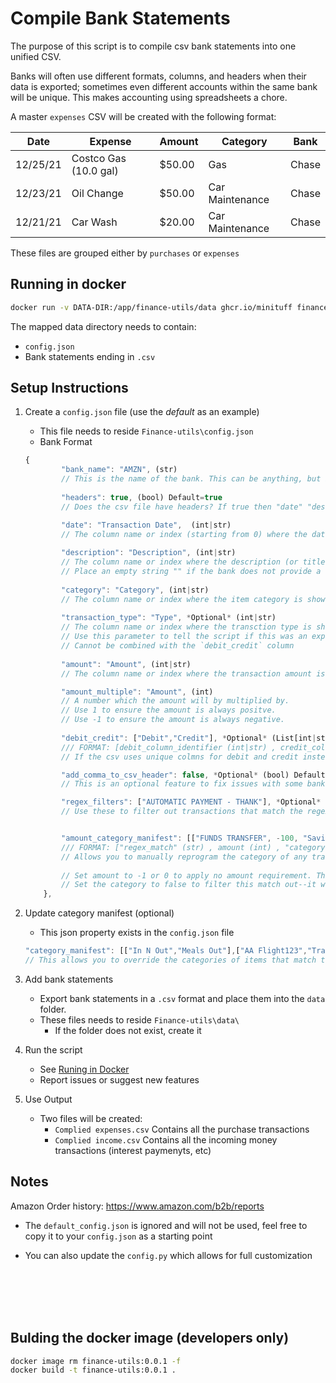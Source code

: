 # Compile Bank Statements

The purpose of this script is to compile csv bank statements into one unified CSV.

Banks will often use different formats, columns, and headers when their data is exported; sometimes even different accounts within the same bank will be unique. This makes accounting using spreadsheets a chore.

A master `expenses` CSV will be created with the following format:

| Date | Expense | Amount | Category | Bank |
| ---- | --------| ------ | -------- | ---- |
| 12/25/21 | Costco Gas (10.0 gal) | $50.00 | Gas | Chase |
| 12/23/21 | Oil Change | $50.00 | Car Maintenance | Chase |
| 12/21/21 | Car Wash | $20.00 | Car Maintenance | Chase |

These files are grouped either by `purchases` or `expenses`

## Running in docker

```bash
docker run -v DATA-DIR:/app/finance-utils/data ghcr.io/minituff finance-utils:main
```

The mapped data directory needs to contain:

* `config.json`
* Bank statements ending in `.csv`

## Setup Instructions

1. Create a `config.json` file (use the *default* as an example)
    * This file needs to reside `Finance-utils\config.json`
    * Bank Format

    ```javascript
   {
            "bank_name": "AMZN", (str)
            // This is the name of the bank. This can be anything, but it must match the first part of the csv file in the data folder.
            
            "headers": true, (bool) Default=true
            // Does the csv file have headers? If true then "date" "description "category "transaction_type" and "amount can be Strings, otherwise they should correspond with the column starting from 0. If this is false, then you must use index number for columns.

            "date": "Transaction Date",  (int|str)
            // The column name or index (starting from 0) where the date is shown
            
            "description": "Description", (int|str)
            // The column name or index where the description (or title) is shown
            // Place an empty string "" if the bank does not provide a descption
            
            "category": "Category", (int|str)
            // The column name or index where the item category is shown (Food, travel, etc.)
            
            "transaction_type": "Type", *Optional* (int|str)
            // The column name or index where the transction type is shown (Debit, Credit)
            // Use this parameter to tell the script if this was an expense or incomne based off the value in this column
            // Cannot be combined with the `debit_credit` column
            
            "amount": "Amount", (int|str) 
            // The column name or index where the transaction amount is stored

            "amount_multiple": "Amount", (int) 
            // A number which the amount will by multiplied by.
            // Use 1 to ensure the amount is always positve.
            // Use -1 to ensure the amount is always negative.
            
            "debit_credit": ["Debit","Credit"], *Optional* (List[int|str])
            /// FORMAT: [debit_column_identifier (int|str) , credit_column_identifier (int|str)]
            // If the csv uses unique colmns for debit and credit instead of positve and negative number then specify them here (either string or index as usual) Two items max, and they must be in the order of debit, then credit.

            "add_comma_to_csv_header": false, *Optional* (bool) Default=false 
            // This is an optional feature to fix issues with some bank's csv. This will add a comma to the last header title. If for some reason, your bank CSV cannot be parsed (or is parsed wrong), try setting this to true.

            "regex_filters": ["AUTOMATIC PAYMENT - THANK"], *Optional* (List[str])
            // Use these to filter out transactions that match the regex (or string) that is inputted in this list. Add as many items as you want.


            "amount_category_manifest": [["FUNDS TRANSFER", -100, "Savings"]] *Optional* (List[str|int])
            /// FORMAT: ["regex_match" (str) , amount (int) , "category" (str) ]
            // Allows you to manually reprogram the category of any transaction in this bank based on a regex AND amount match. If the item matches the regex (item 1) and amount (item 2) the category will be changed to what you set in item 3. This will override the category of the bank if it's tehre
            
            // Set amount to -1 or 0 to apply no amount requirement. This would allow you to reprogram the category on any regex match, regardless of price.
            // Set the category to false to filter this match out--it would work exactly like "regex_filters"
        },
    ```

1. Update category manifest (optional)
    * This json property exists in the `config.json` file

    ```javascript
    "category_manifest": [["In N Out","Meals Out"],["AA Flight123","Travel"]], *Optional* (List[str|int])
    // This allows you to override the categories of items that match the regex. Will be applied globally and after the `amount_category_manifest` for the bank
    ```

1. Add bank statements
    * Export bank statements in a `.csv` format and place them into the `data` folder.
    * These files needs to reside `Finance-utils\data\`
        * If the folder does not exist, create it
1. Run the script
    * See [Runing in Docker](#running-in-docker)
    * Report issues or suggest new features

1. Use Output
    * Two files will be created:
        * `Complied expenses.csv` Contains all the purchase transactions
        * `Complied income.csv` Contains all the incoming money transactions (interest paymenyts, etc)

## Notes

Amazon Order history: https://www.amazon.com/b2b/reports

* The `default_config.json` is ignored and will not be used, feel free to copy it to your `config.json` as a starting point

* You can also update the `config.py` which allows for full customization

<br>
<br>
<br>
<br>

## Bulding the docker image (developers only)

```bash
docker image rm finance-utils:0.0.1 -f
docker build -t finance-utils:0.0.1 .
```
